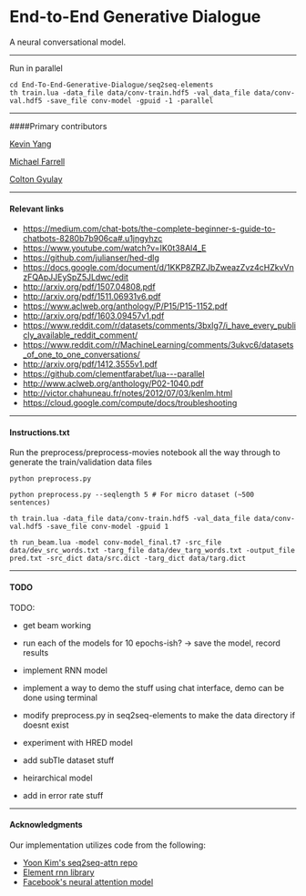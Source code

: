 # End-to-End Generative Dialogue

 A neural conversational model.

____

Run in parallel
	
	cd End-To-End-Generative-Dialogue/seq2seq-elements
	th train.lua -data_file data/conv-train.hdf5 -val_data_file data/conv-val.hdf5 -save_file conv-model -gpuid -1 -parallel


----
####Primary contributors

[Kevin Yang](https://github.com/kyang01)

[Michael Farrell](https://github.com/michaelfarrell76)

[Colton Gyulay](https://github.com/cgyulay)

----
#### Relevant links

- https://medium.com/chat-bots/the-complete-beginner-s-guide-to-chatbots-8280b7b906ca#.u1jngyhzc
- https://www.youtube.com/watch?v=IK0t38Al4_E
- https://github.com/julianser/hed-dlg
- https://docs.google.com/document/d/1KKP8ZRZJbZweazZvz4cHZkvVnzFQApJJEySpZ5JLdwc/edit
- http://arxiv.org/pdf/1507.04808.pdf
- http://arxiv.org/pdf/1511.06931v6.pdf
- https://www.aclweb.org/anthology/P/P15/P15-1152.pdf
- http://arxiv.org/pdf/1603.09457v1.pdf
- https://www.reddit.com/r/datasets/comments/3bxlg7/i_have_every_publicly_available_reddit_comment/
- https://www.reddit.com/r/MachineLearning/comments/3ukvc6/datasets_of_one_to_one_conversations/
- http://arxiv.org/pdf/1412.3555v1.pdf
- https://github.com/clementfarabet/lua---parallel
- http://www.aclweb.org/anthology/P02-1040.pdf
- http://victor.chahuneau.fr/notes/2012/07/03/kenlm.html
- https://cloud.google.com/compute/docs/troubleshooting

----
#### Instructions.txt

Run the preprocess/preprocess-movies notebook all the way through to generate the train/validation data files

	python preprocess.py

	python preprocess.py --seqlength 5 # For micro dataset (~500 sentences)

	th train.lua -data_file data/conv-train.hdf5 -val_data_file data/conv-val.hdf5 -save_file conv-model -gpuid 1

	th run_beam.lua -model conv-model_final.t7 -src_file data/dev_src_words.txt -targ_file data/dev_targ_words.txt -output_file pred.txt -src_dict data/src.dict -targ_dict data/targ.dict
----
#### TODO

TODO:

- get beam working
- run each of the models for 10 epochs-ish? -> save the model, record results
- implement RNN model

- implement a way to demo the stuff using chat interface, demo can be done using terminal
- modify preprocess.py in seq2seq-elements to make the data directory if doesnt exist
- experiment with HRED model


- add subTle dataset stuff
- heirarchical model 
- add in error rate stuff

----
#### Acknowledgments

Our implementation utilizes code from the following:

* [Yoon Kim's seq2seq-attn repo](https://github.com/harvardnlp/seq2seq-attn)
* [Element rnn library](https://github.com/Element-Research/rnn)
* [Facebook's neural attention model](https://github.com/facebook/NAMAS)
